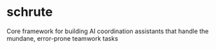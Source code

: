 # schrute
Core framework for building AI coordination assistants that handle the mundane, error-prone teamwork tasks
